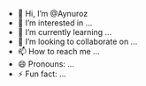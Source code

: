 - 👋 Hi, I’m @Aynuroz
- 👀 I’m interested in ...
- 🌱 I’m currently learning ...
- 💞️ I’m looking to collaborate on ...
- 📫 How to reach me ...
- 😄 Pronouns: ...
- ⚡ Fun fact: ...

<!---
Aynuroz/Aynuroz is a ✨ special ✨ repository because its `README.md` (this file) appears on your GitHub profile.
You can click the Preview link to take a look at your changes.
--->
